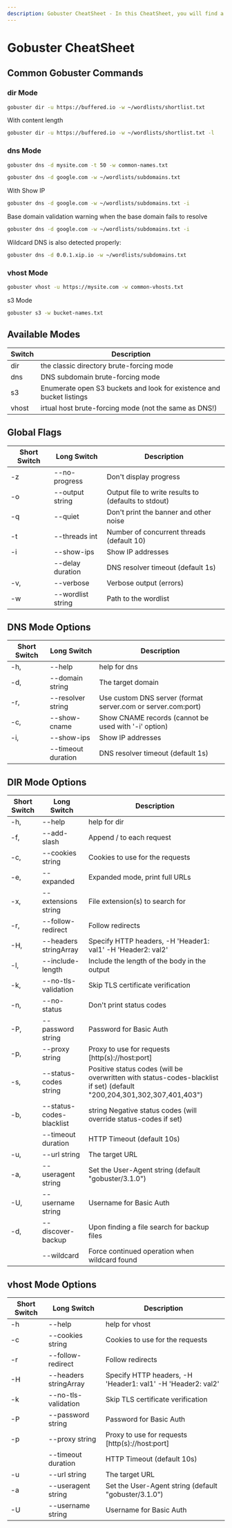 ```yaml
---
description: Gobuster CheatSheet - In this CheatSheet, you will find a series of practical example commands for running Nmap and getting the most of this powerful tool. Full documentation fot the nmap flags
---
```



# Gobuster CheatSheet

## Common Gobuster Commands

### dir Mode

```bash
gobuster dir -u https://buffered.io -w ~/wordlists/shortlist.txt

```

With content length

```bash
gobuster dir -u https://buffered.io -w ~/wordlists/shortlist.txt -l
```

### dns Mode

```bash
gobuster dns -d mysite.com -t 50 -w common-names.txt
```

```bash
gobuster dns -d google.com -w ~/wordlists/subdomains.txt
```

With Show IP

```bash
gobuster dns -d google.com -w ~/wordlists/subdomains.txt -i
```

Base domain validation warning when the base domain fails to resolve

```bash
gobuster dns -d google.com -w ~/wordlists/subdomains.txt -i
```

Wildcard DNS is also detected properly:

```bash
gobuster dns -d 0.0.1.xip.io -w ~/wordlists/subdomains.txt
```

### vhost Mode

```bash
gobuster vhost -u https://mysite.com -w common-vhosts.txt
```

s3 Mode

```bash
gobuster s3 -w bucket-names.txt
```

## Available Modes

| Switch | Description                                                          |
| ------ | -------------------------------------------------------------------- |
| dir    | the classic directory brute-forcing mode                             |
| dns    | DNS subdomain brute-forcing mode                                     |
| s3     | Enumerate open S3 buckets and look for existence and bucket listings |
| vhost  | irtual host brute-forcing mode (not the same as DNS!)                |

## Global Flags

| Short Switch | Long Switch       | Description                                          |
| ------------ | ----------------- | ---------------------------------------------------- |
| -z           | --no-progress     | Don't display progress                               |
| -o           | --output string   | Output file to write results to (defaults to stdout) |
| -q           | --quiet           | Don't print the banner and other noise               |
| -t           | --threads int     | Number of concurrent threads (default 10)            |
| -i           | --show-ips        | Show IP addresses                                    |
|              | --delay duration  | DNS resolver timeout (default 1s)                    |
| -v,          | --verbose         | Verbose output (errors)                              |
| -w           | --wordlist string | Path to the wordlist                                 |

## DNS Mode Options

| Short Switch | Long Switch        | Description                                                  |
| ------------ | ------------------ | ------------------------------------------------------------ |
| -h,          | --help             | help for dns                                                 |
| -d,          | --domain string    | The target domain                                            |
| -r,          | --resolver string  | Use custom DNS server (format server.com or server.com:port) |
| -c,          | --show-cname       | Show CNAME records (cannot be used with '-i' option)         |
| -i,          | --show-ips         | Show IP addresses                                            |
|              | --timeout duration | DNS resolver timeout (default 1s)                            |

## DIR Mode Options

| Short Switch | Long Switch              | Description                                                                                                            |
| ------------ | ------------------------ | ---------------------------------------------------------------------------------------------------------------------- |
| -h,          | --help                   | help for dir                                                                                                           |
| -f,          | --add-slash              | Append / to each request                                                                                               |
| -c,          | --cookies string         | Cookies to use for the requests                                                                                        |
| -e,          | --expanded               | Expanded mode, print full URLs                                                                                         |
| -x,          | --extensions string      | File extension(s) to search for                                                                                        |
| -r,          | --follow-redirect        | Follow redirects                                                                                                       |
| -H,          | --headers stringArray    | Specify HTTP headers, -H 'Header1: val1' -H 'Header2: val2'                                                            |
| -l,          | --include-length         | Include the length of the body in the output                                                                           |
| -k,          | --no-tls-validation      | Skip TLS certificate verification                                                                                      |
| -n,          | --no-status              | Don't print status codes                                                                                               |
| -P,          | --password string        | Password for Basic Auth                                                                                                |
| -p,          | --proxy string           | Proxy to use for requests [http(s)://host:port]                                                                        |
| -s,          | --status-codes string    | Positive status codes (will be overwritten with status-codes-blacklist if set) (default "200,204,301,302,307,401,403") |
| -b,          | --status-codes-blacklist | string Negative status codes (will override status-codes if set)                                                       |
|              | --timeout duration       | HTTP Timeout (default 10s)                                                                                             |
| -u,          | --url string             | The target URL                                                                                                         |
| -a,          | --useragent string       | Set the User-Agent string (default "gobuster/3.1.0")                                                                   |
| -U,          | --username string        | Username for Basic Auth                                                                                                |
| -d,          | --discover-backup        | Upon finding a file search for backup files                                                                            |
|              | --wildcard               | Force continued operation when wildcard found                                                                          |

## vhost Mode Options

| Short Switch | Long Switch           | Description                                                 |
| ------------ | --------------------- | ----------------------------------------------------------- |
| -h           | --help                | help for vhost                                              |
| -c           | --cookies string      | Cookies to use for the requests                             |
| -r           | --follow-redirect     | Follow redirects                                            |
| -H           | --headers stringArray | Specify HTTP headers, -H 'Header1: val1' -H 'Header2: val2' |
| -k           | --no-tls-validation   | Skip TLS certificate verification                           |
| -P           | --password string     | Password for Basic Auth                                     |
| -p           | --proxy string        | Proxy to use for requests [http(s)://host:port]             |
|              | --timeout duration    | HTTP Timeout (default 10s)                                  |
| -u           | --url string          | The target URL                                              |
| -a           | --useragent string    | Set the User-Agent string (default "gobuster/3.1.0")        |
| -U           | --username string     | Username for Basic Auth                                     |